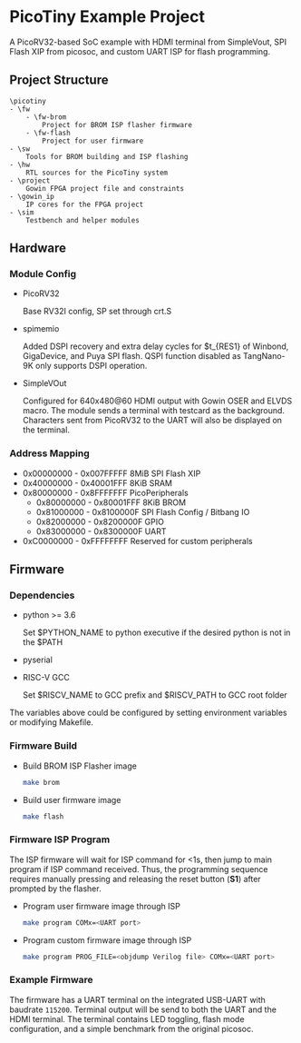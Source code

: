 # PicoTiny Example Project

A PicoRV32-based SoC example with HDMI terminal from SimpleVout, SPI Flash XIP from picosoc, and custom UART ISP for flash programming.

## Project Structure

```text
\picotiny
- \fw
    - \fw-brom
        Project for BROM ISP flasher firmware
    - \fw-flash
        Project for user firmware
- \sw
    Tools for BROM building and ISP flashing
- \hw
    RTL sources for the PicoTiny system
- \project
    Gowin FPGA project file and constraints
- \gowin_ip
    IP cores for the FPGA project
- \sim
    Testbench and helper modules
```

## Hardware

### Module Config

- PicoRV32

    Base RV32I config, SP set through crt.S

- spimemio

    Added DSPI recovery and extra delay cycles for $t_{RES1} of Winbond, GigaDevice, and Puya SPI flash. QSPI function disabled as TangNano-9K only supports DSPI operation.

- SimpleVOut

    Configured for 640x480@60 HDMI output with Gowin OSER and ELVDS macro. The module sends a terminal with testcard as the background. Characters sent from PicoRV32 to the UART will also be displayed on the terminal.

### Address Mapping

- 0x00000000 - 0x007FFFFF 8MiB SPI Flash XIP
- 0x40000000 - 0x40001FFF 8KiB SRAM
- 0x80000000 - 0x8FFFFFFF PicoPeripherals
  - 0x80000000 - 0x80001FFF 8KiB BROM
  - 0x81000000 - 0x8100000F SPI Flash Config / Bitbang IO
  - 0x82000000 - 0x8200000F GPIO
  - 0x83000000 - 0x8300000F UART
- 0xC0000000 - 0xFFFFFFFF Reserved for custom peripherals

## Firmware

### Dependencies

- python >= 3.6

    Set $PYTHON_NAME to python executive if the desired python is not in the $PATH
- pyserial
- RISC-V GCC

    Set $RISCV_NAME to GCC prefix and $RISCV_PATH to GCC root folder

The variables above could be configured by setting environment variables or modifying Makefile.

### Firmware Build

- Build BROM ISP Flasher image

    ```bash
    make brom
    ```

- Build user firmware image

    ```bash
    make flash
    ```

### Firmware ISP Program

The ISP firmware will wait for ISP command for <1s, then jump to main program if ISP command received. Thus, the programming sequence requires manually pressing and releasing the reset button (**S1**) after prompted by the flasher.

- Program user firmware image through ISP

    ```bash
    make program COMx=<UART port>
    ```

- Program custom firmware image through ISP

    ```bash
    make program PROG_FILE=<objdump Verilog file> COMx=<UART port>
    ```

### Example Firmware

The firmware has a UART terminal on the integrated USB-UART with baudrate `115200`. Terminal output will be send to both the UART and the HDMI terminal. The terminal contains LED toggling, flash mode configuration, and a simple benchmark from the original picosoc.
